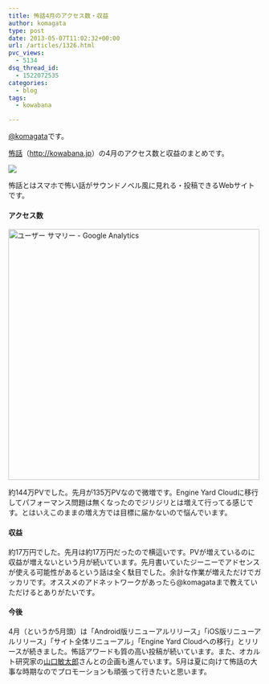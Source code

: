 ```yaml
---
title: 怖話4月のアクセス数・収益
author: komagata
type: post
date: 2013-05-07T11:02:32+00:00
url: /articles/1326.html
pvc_views:
  - 5134
dsq_thread_id:
  - 1522072535
categories:
  - blog
tags:
  - kowabana

---
```

[@komagata][1]です。

<a href="http://kowabana.jp" title="怖話" target="_blank">怖話</a>（<a href="http://kowabana.jp" title="怖話" target="_blank">http://kowabana.jp</a>）の4月のアクセス数と収益のまとめです。

<p class="center">
  <a href="http://kowabana.jp"><img src="https://lh4.googleusercontent.com/-8-pkth8ETpA/UYjg32awOAI/AAAAAAAADKg/0h8DP9Cg4CQ/s400/Screen%2520Shot%25202013-05-07%2520at%25208.08.34%2520PM.png" /></a>
</p>

怖話とはスマホで怖い話がサウンドノベル風に見れる・投稿できるWebサイトです。

#### アクセス数

<p class="center">
  <img width="500px" src="http://gyazo.com/d52432241fa0412f447483f632d761c5.png" alt="ユーザー サマリー - Google Analytics" />
</p>

約144万PVでした。先月が135万PVなので微増です。Engine Yard Cloudに移行してパフォーマンス問題は無くなったのでジリジリとは増えて行ってる感じです。とはいえこのままの増え方では目標に届かないので悩んでいます。

#### 収益

約17万円でした。先月は約17万円だったので横這いです。PVが増えているのに収益が増えないという月が続いています。先月書いていたジーニーでアドセンスが使える可能性があるという話は全く駄目でした。余計な作業が増えただけでガッカリです。オススメのアドネットワークがあったら@komagataまで教えていただけるとありがたいです。

#### 今後

4月（というか5月頭）は「Android版リニューアルリリース」「iOS版リニューアルリリース」「サイト全体リニューアル」「Engine Yard Cloudへの移行」とリリースが続きました。怖話アワードも質の高い投稿が続いています。また、オカルト研究家の[山口敏太郎][2]さんとの企画も進んでいます。5月は夏に向けて怖話の大事な時期なのでプロモーションも頑張って行きたいと思います。

 [1]: http://twitter.com/komagata
 [2]: http://blog.goo.ne.jp/youkaiou/